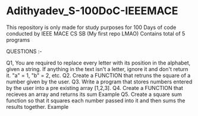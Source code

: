 # Adithyadev_S-100DoC-IEEEMACE

This repository is only made for study purposes for 100 Days of code conducted by IEEE MACE CS SB (My first repo LMAO)
Contains total of 5 programs

QUESTIONS :-

Q1, You are required to replace every letter with its position in the alphabet, given a string. If anything in the text isn't a letter, ignore it and don't return it. "a" = 1, "b" = 2, etc.
Q2. Create a FUNCTION that retruns the square of a number given by the user.
Q3. Write a program that stores numbers entered by the user into a pre existing array [1,2,3].
Q4. Create a FUNCTION that recieves an array and returns its sum Example
Q5. Create a square sum function so that it squares each number passed into it and then sums the results together. Example
